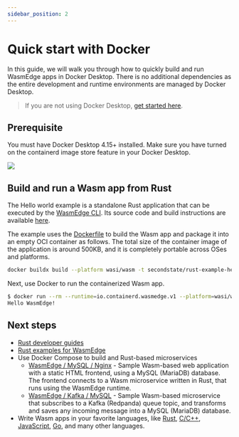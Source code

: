 ```yaml
---
sidebar_position: 2
---
```


# Quick start with Docker

In this guide, we will walk you through how to quickly build and run WasmEdge apps in Docker Desktop. There is no additional dependencies as the entire development and runtime environments are managed by Docker Desktop.

> If you are not using Docker Desktop, [get started here](quick_start.md).

## Prerequisite

You must have Docker Desktop 4.15+ installed. 
Make sure you have turned on the containerd image store feature in your Docker Desktop. 

![](https://i.imgur.com/AH0ITnc.png)

## Build and run a Wasm app from Rust

The Hello world example is a standalone Rust application that can be executed by the [WasmEdge CLI](/docs/build-and-run/cli.md). Its source code and build instructions are available [here](https://github.com/second-state/rust-examples/tree/main/hello).

The example uses the [Dockerfile](https://github.com/second-state/rust-examples/blob/main/hello/Dockerfile) to build the Wasm app and package it into an empty OCI container as follows. The total size of the container image of the application is around 500KB, and it is completely portable across OSes and platforms.

```bash
docker buildx build --platform wasi/wasm -t secondstate/rust-example-hello .
```

Next, use Docker to run the containerized Wasm app.

```bash
$ docker run --rm --runtime=io.containerd.wasmedge.v1 --platform=wasi/wasm secondstate/rust-example-hello:latest
Hello WasmEdge!
```

## Next steps

* [Rust developer guides](/docs/category/develop-wasm-apps-in-rust)
* [Rust examples for WasmEdge](https://github.com/second-state/rust-examples)
* Use Docker Compose to build and Rust-based microservices
  * [WasmEdge / MySQL / Nginx](https://github.com/docker/awesome-compose/tree/master/wasmedge-mysql-nginx) - Sample Wasm-based web application with a static HTML frontend, using a MySQL (MariaDB) database. The frontend connects to a Wasm microservice written in Rust, that runs using the WasmEdge runtime.
  * [WasmEdge / Kafka / MySQL](https://github.com/docker/awesome-compose/tree/master/wasmedge-kafka-mysql) - Sample Wasm-based microservice that subscribes to a Kafka (Redpanda) queue topic, and transforms and saves any incoming message into a MySQL (MariaDB) database.
* Write Wasm apps in your favorite languages, like [Rust](/docs/category/develop-wasm-apps-in-rust), [C/C++](/docs/category/develop-wasm-apps-in-cc), [JavaScript](/docs/category/developing-wasm-apps-in-javascript), [Go](/docs/category/develop-wasm-apps-in-go), and many other languages.
